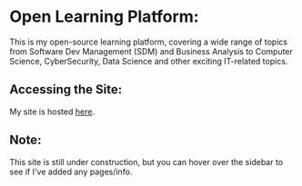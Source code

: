 # Open Learning Platform:
This is my open-source learning platform, covering a wide range of topics from Software Dev Management (SDM) and Business Analysis to Computer Science, CyberSecurity, Data Science and other exciting IT-related topics.

## Accessing the Site:
My site is hosted [here](https://cyber-finn.github.io/Blog/).

## Note:
This site is still under construction, but you can hover over the sidebar to see if I've added any pages/info.
